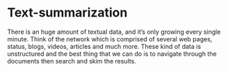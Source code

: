 # Text-summarization

There is an huge amount of textual data, and it’s only growing every single minute. Think of the network which is comprised of several web pages, status, blogs, videos, articles and much more. These kind of data is unstructured and the best thing that we can do is to navigate through the documents then search and skim the results. 
